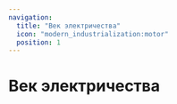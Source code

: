 ```yaml
---
navigation:
  title: "Век электричества"
  icon: "modern_industrialization:motor"
  position: 1
---
```


# Век электричества

<SubPages />